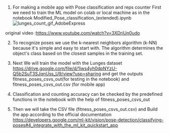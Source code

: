 1. For making a mobile app with Pose classification and reps counter First we need to train the ML model on colab or local machine as in the notebook Modified_Pose_classification_(extended).ipynb   
![lunges_count_gif_AdobeExpress](https://user-images.githubusercontent.com/84765303/221342911-9f1e3eb0-345e-43bc-8a72-3ad1cbdefcc9.gif)

original video :https://www.youtube.com/watch?v=3XDriUn0udo

2. To recognize poses we use the k-nearest neighbors algorithm (k-NN) because it's simple and easy to start with. The algorithm determines the object's class based on the closest samples in the training set.

3. Next We will train the model with the Lunges dataset https://drive.google.com/file/d/1iws4yh0dpNYzU-Q5b2SuT3SJqnUss_U9/view?usp=sharing and get the outputs fitness_poses_csvs_out(for testing in the notebook) and fitness_poses_csvs_out.csv (for mobile app)

4. Classification and counting accuracy can be checked by the predefined functions in the notebook with the help of fitness_poses_csvs_out

5. Then we will take the CSV file (fitness_poses_csvs_out.csv) and Build the app according to the official documentation https://developers.google.com/ml-kit/vision/pose-detection/classifying-poses#4_integrate_with_the_ml_kit_quickstart_app
